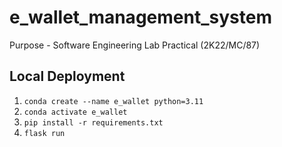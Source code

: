 # e_wallet_management_system
Purpose - Software Engineering Lab Practical (2K22/MC/87)

## Local Deployment

1. `conda create --name e_wallet python=3.11`
2. `conda activate e_wallet`
3. `pip install -r requirements.txt`
4. `flask run`
   
